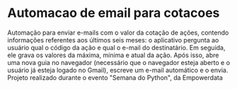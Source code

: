 # Automacao de email para cotacoes
 Automação para enviar e-mails com o valor da cotação de ações, contendo informações referentes aos últimos seis meses: o aplicativo pergunta ao usuário qual o código da ação e qual o e-mail do destinatário. Em seguida, ele grava os valores da máxima, mínima e atual da ação. Após isso, abre uma nova guia no navegador (necessário que o navegador esteja aberto e o usuário já esteja logado no Gmail), escreve um e-mail automático e o envia.
 <br/>
 Projeto realizado durante o evento "Semana do Python", da Empowerdata
